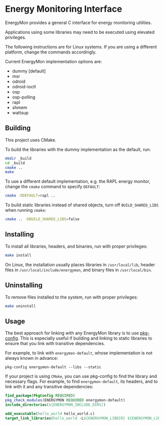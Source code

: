 # Energy Monitoring Interface

EnergyMon provides a general C interface for energy monitoring utilities.

Applications using some libraries may need to be executed using elevated
privileges.

The following instructions are for Linux systems.
If you are using a different platform, change the commands accordingly.

Current EnergyMon implementation options are:

* dummy [default]
* msr
* odroid
* odroid-ioctl
* osp
* osp-polling
* rapl
* shmem
* wattsup

## Building

This project uses CMake.

To build the libraries with the dummy implementation as the default, run:

``` sh
mkdir _build
cd _build
cmake ..
make
```

To use a different default implementation, e.g. the RAPL energy monitor, change
the `cmake` command to specify `DEFAULT`:

``` sh
cmake -DDEFAULT=rapl ..
```

To build static libraries instead of shared objects, turn off `BUILD_SHARED_LIBS` when running `cmake`:

``` sh
cmake .. -DBUILD_SHARED_LIBS=false
```

## Installing

To install all libraries, headers, and binaries, run with proper privileges:

``` sh
make install
```

On Linux, the installation usually places
libraries in `/usr/local/lib`,
header files in `/usr/local/include/energymon`, and
binary files in `/usr/local/bin`.

## Uninstalling

To remove files installed to the system, run with proper privileges:

``` sh
make uninstall
```

## Usage

The best approach for linking with any EnergyMon library is to use [pkg-config](http://www.freedesktop.org/wiki/Software/pkg-config/).
This is especially useful if building and linking to static libraries to ensure that you link with transitive dependencies.

For example, to link with `energymon-default`, whose implementation is not always known in advance:

```
pkg-config energymon-default --libs --static
```

If your project is using `CMake`, you can use pkg-config to find the library and necessary flags.
For example, to find `energymon-default`, its headers, and to link with it and any transitive dependencies:

``` cmake
find_package(PkgConfig REQUIRED)
pkg_check_modules(ENERGYMON REQUIRED energymon-default)
include_directories(${ENERGYMON_INCLUDE_DIRS})

add_executable(hello_world hello_world.c)
target_link_libraries(hello_world -L${ENERGYMON_LIBDIR} ${ENERGYMON_LIBRARIES})
```

